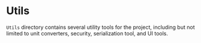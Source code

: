 # Utils

`Utils` directory contains several utility tools for the project, including but not limited to unit converters, security, serialization tool, and UI tools.
